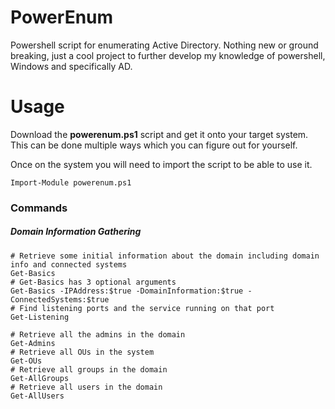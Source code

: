 # PowerEnum
Powershell script for enumerating Active Directory. Nothing new or ground breaking, just a cool project to further develop my knowledge of powershell, Windows and specifically AD.

# Usage

Download the **powerenum.ps1** script and get it onto your target system. This can be done multiple ways which you can figure out for yourself.

Once on the system you will need to import the script to be able to use it.

```posh
Import-Module powerenum.ps1
```

### Commands

##### Domain Information Gathering
```posh
# Retrieve some initial information about the domain including domain info and connected systems
Get-Basics 
# Get-Basics has 3 optional arguments
Get-Basics -IPAddress:$true -DomainInformation:$true -ConnectedSystems:$true
# Find listening ports and the service running on that port
Get-Listening

# Retrieve all the admins in the domain
Get-Admins
# Retrieve all OUs in the system
Get-OUs
# Retrieve all groups in the domain
Get-AllGroups
# Retrieve all users in the domain
Get-AllUsers
```
